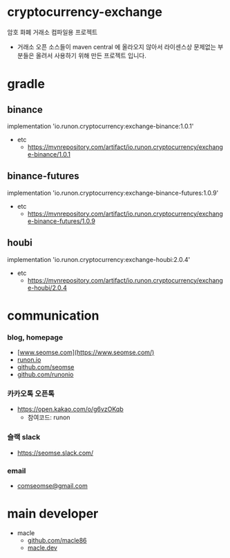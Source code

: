 # cryptocurrency-exchange
암호 화폐 거래소 컴파일용 프로젝트

- 거래소 오픈 소스들이 maven central 에 올라오지 않아서 라이센스상 문제없는 부분들은 올려서 사용하기 위해 만든 프로젝트 입니다.


# gradle
## binance
implementation 'io.runon.cryptocurrency:exchange-binance:1.0.1'
- etc
  - https://mvnrepository.com/artifact/io.runon.cryptocurrency/exchange-binance/1.0.1

## binance-futures
implementation 'io.runon.cryptocurrency:exchange-binance-futures:1.0.9'
- etc
  - https://mvnrepository.com/artifact/io.runon.cryptocurrency/exchange-binance-futures/1.0.9

## houbi
implementation 'io.runon.cryptocurrency:exchange-houbi:2.0.4'
- etc
  - https://mvnrepository.com/artifact/io.runon.cryptocurrency/exchange-houbi/2.0.4


# communication
### blog, homepage
- [www.seomse.com](https://www.seomse.com/)
- [runon.io](https://runon.io)
- [github.com/seomse](https://github.com/seomse)
- [github.com/runonio](https://github.com/runonio)

### 카카오톡 오픈톡
- https://open.kakao.com/o/g6vzOKqb
    - 참여코드: runon

### 슬랙 slack
- https://seomse.slack.com/

### email
- comseomse@gmail.com


# main developer
- macle
    -  [github.com/macle86](https://github.com/macle86)
    -  [macle.dev](https://macle.dev)
